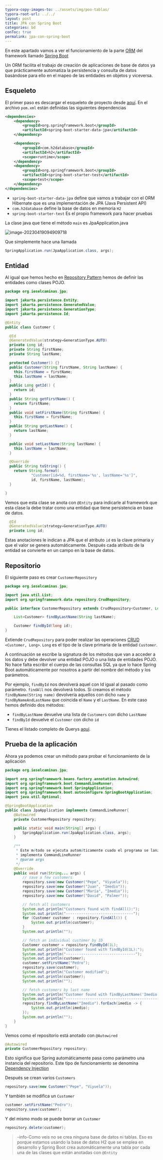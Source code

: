 ```yaml
---
typora-copy-images-to: ../assets/img/poo-tablas/
typora-root-url: ../../
layout: post
title: JPA con Spring Boot
categories: bd
conToc: true
permalink: jpa-con-spring-boot
---
```


En este apartado vamos a ver el funcionamiento de la parte [ORM](https://en.wikipedia.org/wiki/Object%E2%80%93relational_mapping) del framework llamado [Spring Boot](https://spring.io/)

Un ORM facilita el trabajo de creación de aplicaciones de base de datos ya que prácticamente automatiza la persistencia y consulta de datos basándose para ello en el mapeo de las entidades en objetos y viceversa.

## Esqueleto

El primer paso es descargar el esqueleto de proyecto desde [aquí](/programacion-java/assets/jpa.zip). En el archivo `pom.xml` están definidas las siguientes dependencias

```xml
<dependencies>
    <dependency>
        <groupId>org.springframework.boot</groupId>
        <artifactId>spring-boot-starter-data-jpa</artifactId>
    </dependency>

    <dependency>
        <groupId>com.h2database</groupId>
        <artifactId>h2</artifactId>
        <scope>runtime</scope>
    </dependency>
    <dependency>
        <groupId>org.springframework.boot</groupId>
        <artifactId>spring-boot-starter-test</artifactId>
        <scope>test</scope>
    </dependency>
</dependencies>
```

* `spring-boot-starter-data-jpa` define que vamos a trabajar con el ORM Hibernate que es una implementación de JPA (Java Persistent API)
* `com.h2database` define la base de datos en memoria `H2`
* `spring-boot-starter-test` Es el propio framework para hacer pruebas

La clase java que tiene el método `main` es JpaApplication.java

![image-20230419094909718](/programacion-java/assets/img/poo-tablas/image-20230419094909718.png)

Que simplemente hace una llamada 

```java
SpringApplication.run(JpaApplication.class, args);
```

## Entidad

Al igual que hemos hecho en [Repository Pattern](/programacion-java/repository-pattern) hemos de definir las entidades como clases POJO.

```java
package org.ieselcaminas.jpa;

import jakarta.persistence.Entity;
import jakarta.persistence.GeneratedValue;
import jakarta.persistence.GenerationType;
import jakarta.persistence.Id;

@Entity
public class Customer {

  @Id
  @GeneratedValue(strategy=GenerationType.AUTO)
  private Long id;
  private String firstName;
  private String lastName;

  protected Customer() {}
  public Customer(String firstName, String lastName) {
    this.firstName = firstName;
    this.lastName = lastName;
  }
  public Long getId() {
    return id;
  }
  public String getFirstName() {
    return firstName;
  }
  public void setFirstName(String firstName) {
    this.firstName = firstName;
  }
  public String getLastName() {
    return lastName;
  }

  public void setLastName(String lastName) {
    this.lastName = lastName;
  }

  @Override
  public String toString() {
    return String.format(
            "Customer[id=%d, firstName='%s', lastName='%s']",
            id, firstName, lastName);
  }

}
```

Vemos que esta clase se anota con `@Entity` para indicarle al framework que esta clase la debe tratar como una entidad que tiene persistencia en base de datos. 

```java
  @Id
  @GeneratedValue(strategy=GenerationType.AUTO)
  private Long id;
```

Estas anotaciones le indican a JPA que el atributo `id` es la clave primaria y que el valor se genera automáticamente. Después cada atributo de la entidad se convierte en un campo en la base de datos.

## Repositorio

El siguiente paso es crear `CustomerRepository`

```java
package org.ieselcaminas.jpa;

import java.util.List;
import org.springframework.data.repository.CrudRepository;

public interface CustomerRepository extends CrudRepository<Customer, Long> {

    List<Customer> findByLastName(String lastName);

    Customer findById(long id);
}
```

Extiende `CrudRepository` para poder realizar las operaciones [CRUD](https://en.wikipedia.org/wiki/Create,_read,_update_and_delete) `<Customer, Long>`. `Long` es el tipo de la clave primaria de la entidad `Customer`.

A continuación se escribe la signatura de los métodos que van a acceder a los datos y debe devolver una entidad POJO o una lista de entidades POJO. No hace falta escribir el cuerpo de las consultas SQL ya que lo hace Spring Boot automáticamente por nosotros a partir del nombre del método y los parámetros.

Por ejemplo, `findById` nos devolverá aquel con Id igual al pasado como parámetro. `findAll` nos devolverá todos. Si creamos el método `findByName(String name)` devolvería aquellos con dicho `name` y `findByNameAndLastName` que coincida el `Name` y el `LastName`. En este caso hemos definido dos métodos:

* `findByLastName` devuelve una lista de `Customers` con dicho `LastName`
* `findById` devuelve el `Customer` con dicho `id`

Tienes el listado completo de Querys [aquí](https://docs.spring.io/spring-data/data-jpa/docs/current/reference/html/#jpa.query-methods.query-creation).

## Prueba de la aplicación

Ahora ya podemos crear un método para probar el funcionamiento de la aplicación

```java
package org.ieselcaminas.jpa;

import org.springframework.beans.factory.annotation.Autowired;
import org.springframework.boot.CommandLineRunner;
import org.springframework.boot.SpringApplication;
import org.springframework.boot.autoconfigure.SpringBootApplication;
import java.util.Optional;

@SpringBootApplication
public class JpaApplication implements CommandLineRunner{
	@Autowired
	private CustomerRepository repository;

	public static void main(String[] args) {
		SpringApplication.run(JpaApplication.class, args);
	}

	/**
	 * Este método se ejecuta automáticamente cuado el programa se lanza por consola porque
	 * implementa CommandLineRunner
	 * @param args
	 */
	@Override
	public void run(String... args) {
		// save a few customers
		repository.save(new Customer("Pepe", "Viyuela"));
		repository.save(new Customer("Juan", "Imedio"));
		repository.save(new Customer("María", "Imedio"));
		repository.save(new Customer("David", "Palmer"));

		// fetch all customers
		System.out.println("Customers found with findAll():");
		System.out.println("-------------------------------");
		for (Customer customer : repository.findAll()) {
			System.out.println(customer);
		}
		System.out.println("");

		// fetch an individual customer by ID
		Customer customer = repository.findById(1L);
		System.out.println("Customer found with findById(1L):");
		System.out.println("--------------------------------");
		System.out.println(customer);
		customer.setFirstName("Pedro");
        repository.save(customer);
		System.out.println("Customer modified");
		System.out.println(customer);
		System.out.println("");

		// fetch customers by last name
		System.out.println("Customer found with findByLastName('Imedio'):");
		System.out.println("--------------------------------------------");
		repository.findByLastName("Imedio").forEach(imedio -> {
			System.out.println(imedio);
		});
		System.out.println("");
	}
}
```

Vemos como el repositorio está anotado con `@Autowired`

```java
@Autowired
private CustomerRepository repository;
```

Esto significa que Spring automáticamente pasa como parámetro una instancia del repositorio. Este tipo de funcionamiento se denomina [Dependency Injection](https://en.wikipedia.org/wiki/Dependency_injection)

Después se crean varios `Customers`

```java
repository.save(new Customer("Pepe", "Viyuela"));
```

Y también se modifica un `Customer`

```java
customer.setFirstName("Pedro");
repository.save(customer);
```

Y del mismo modo se puede borrar un `Customer`

```java
repository.delete(customer);
```



> -info-Como veis no se crea ninguna base de datos ni tablas. Eso es porque estamos usando la base de datos H2 que se emplea en desarrollo y Spring Boot crea automáticamente una tabla por cada una de las clases que están anotadas con `@Entity`

